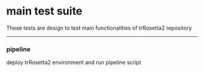 # main test suite
These tests are design to test main functionalities of trRosetta2 repository

-----
### pipeline
deploy trRosetta2 environment and run pipeline script
